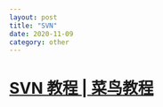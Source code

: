 ```yaml
---
layout: post
title: "SVN"
date: 2020-11-09
category: other
---
```


# [SVN 教程 | 菜鸟教程](https://www.runoob.com/svn/svn-tutorial.html)
